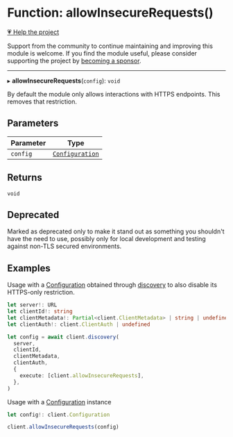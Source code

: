 # Function: allowInsecureRequests()

[💗 Help the project](https://github.com/sponsors/panva)

Support from the community to continue maintaining and improving this module is welcome. If you find the module useful, please consider supporting the project by [becoming a sponsor](https://github.com/sponsors/panva).

***

▸ **allowInsecureRequests**(`config`): `void`

By default the module only allows interactions with HTTPS endpoints. This
removes that restriction.

## Parameters

| Parameter | Type |
| ------ | ------ |
| `config` | [`Configuration`](../classes/Configuration.md) |

## Returns

`void`

## Deprecated

Marked as deprecated only to make it stand out as something you
  shouldn't have the need to use, possibly only for local development and
  testing against non-TLS secured environments.

## Examples

Usage with a [Configuration](../classes/Configuration.md) obtained through [discovery](discovery.md) to also
disable its HTTPS-only restriction.

```ts
let server!: URL
let clientId!: string
let clientMetadata!: Partial<client.ClientMetadata> | string | undefined
let clientAuth!: client.ClientAuth | undefined

let config = await client.discovery(
  server,
  clientId,
  clientMetadata,
  clientAuth,
  {
    execute: [client.allowInsecureRequests],
  },
)
```

Usage with a [Configuration](../classes/Configuration.md) instance

```ts
let config!: client.Configuration

client.allowInsecureRequests(config)
```
